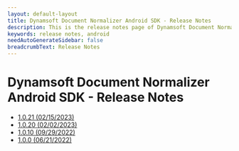 ```yaml
---
layout: default-layout
title: Dynamsoft Document Normalizer Android SDK - Release Notes
description: This is the release notes page of Dynamsoft Document Normalizer for Android SDK.
keywords: release notes, android
needAutoGenerateSidebar: false
breadcrumbText: Release Notes
---
```


# Dynamsoft Document Normalizer Android SDK - Release Notes

- [1.0.21 (02/15/2023)](android-1.md#1021-02152023)
- [1.0.20 (02/02/2023)](android-1.md#1020-02022023)
- [1.0.10 (09/29/2022)](android-1.md#1010-09292022)
- [1.0.0 (06/21/2022)](android-1.md#100-06212022)
